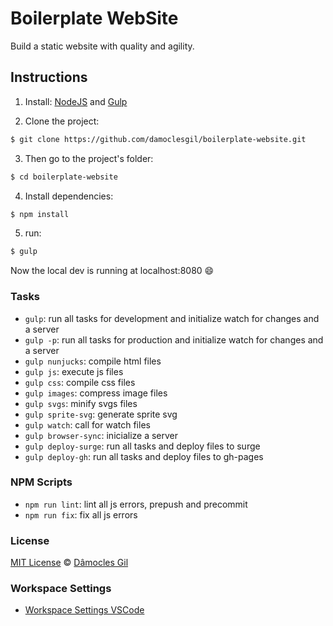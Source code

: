 # Boilerplate WebSite

Build a static website with quality and agility.

## Instructions

1. Install: [NodeJS](https://nodejs.org/en/download/) and [Gulp](https://gulpjs.com/)

2. Clone the project:
```sh
$ git clone https://github.com/damoclesgil/boilerplate-website.git
```

3. Then go to the project's folder:
```sh
$ cd boilerplate-website
```

4. Install dependencies:
```sh
$ npm install
```

5. run:
```sh
$ gulp
```

Now the local dev is running at localhost:8080 :smile:

### Tasks

- `gulp`: run all tasks for development and initialize watch for changes and a server
- `gulp -p`: run all tasks for production and initialize watch for changes and a server
- `gulp nunjucks`: compile html files
- `gulp js`: execute js files
- `gulp css`: compile css files
- `gulp images`: compress image files
- `gulp svgs`: minify svgs files
- `gulp sprite-svg`: generate sprite svg
- `gulp watch`: call for watch files
- `gulp browser-sync`: inicialize a server
- `gulp deploy-surge`: run all tasks and deploy files to surge
- `gulp deploy-gh`: run all tasks and deploy files to gh-pages

### NPM Scripts

- `npm run lint`: lint all js errors, prepush and precommit
- `npm run fix`: fix all js errors

### License

[MIT License](LICENSE.md) © [Dâmocles Gil](https://github.com/damoclesgil)

### Workspace Settings

* [Workspace Settings VSCode](https://github.com/damoclesgil/workspace-settings)
